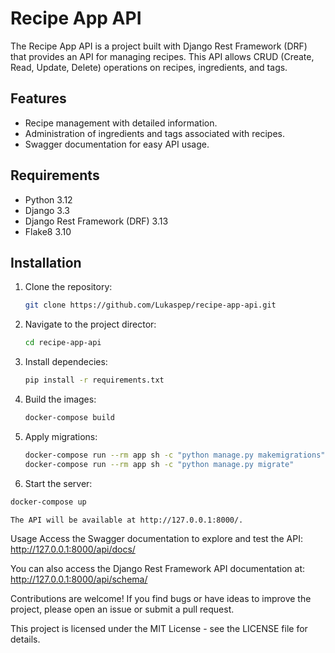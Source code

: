 # Recipe App API

The Recipe App API is a project built with Django Rest Framework (DRF) that provides an API for managing recipes. This API allows CRUD (Create, Read, Update, Delete) operations on recipes, ingredients, and tags.

## Features

- Recipe management with detailed information.
- Administration of ingredients and tags associated with recipes.
- Swagger documentation for easy API usage.

## Requirements

- Python 3.12
- Django 3.3
- Django Rest Framework (DRF) 3.13
- Flake8 3.10

## Installation

1. Clone the repository:

   ```bash
   git clone https://github.com/Lukaspep/recipe-app-api.git

2. Navigate to the project director:

   ```bash
   cd recipe-app-api
   ```

3. Install dependecies:

   ```bash
   pip install -r requirements.txt
   ```

4. Build the images:

   ```bash
   docker-compose build
   ```

5. Apply migrations:
   
   ```bash
   docker-compose run --rm app sh -c "python manage.py makemigrations"
   docker-compose run --rm app sh -c "python manage.py migrate"
   ```

6. Start the server:

  ```bash
  docker-compose up

  The API will be available at http://127.0.0.1:8000/.
  ```
Usage
Access the Swagger documentation to explore and test the API: http://127.0.0.1:8000/api/docs/

You can also access the Django Rest Framework API documentation at: http://127.0.0.1:8000/api/schema/


Contributions are welcome! If you find bugs or have ideas to improve the project, please open an issue or submit a pull request.


This project is licensed under the MIT License - see the LICENSE file for details.
